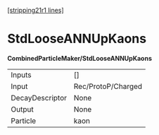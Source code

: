 [[stripping21r1 lines]](./stripping21r1-index)

# StdLooseANNUpKaons

**CombinedParticleMaker/StdLooseANNUpKaons**

|                 |                    |
|-----------------|--------------------|
| Inputs          | []               |
| Input           | Rec/ProtoP/Charged |
| DecayDescriptor | None               |
| Output          | None               |
| Particle        | kaon               |
